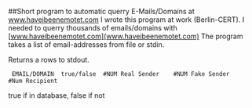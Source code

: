 ##Short program to automatic querry E-Mails/Domains at www.haveibeenemotet.com
I wrote this program at work (Berlin-CERT). I needed to querry thousands of emails/domains with 
[www.haveibeenemotet.com](www.haveibeenemotet.com)
The program takes a list of email-addresses from file or stdin.

Returns a rows to stdout.
```
 EMAIL/DOMAIN  true/false  #NUM Real Sender    #NUM Fake Sender    #Num Recipient
```
true if in database, false if not